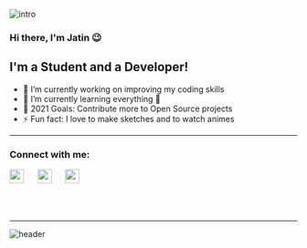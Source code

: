 
![intro](https://user-images.githubusercontent.com/69300666/112616806-649b7600-8de1-11eb-8f98-1a8f17cabdb2.png)




### Hi there, I'm Jatin 😉

## I'm a Student and a Developer!

- 🔭 I’m currently working on improving my coding skills
- 🌱 I’m currently learning everything 🤣
- 🥅 2021 Goals: Contribute more to Open Source projects
- ⚡ Fun fact: I love to make sketches and to watch animes

---

### Connect with me:

<a href="https://www.instagram.com/jatin__chourasia/"><img src="https://image.flaticon.com/icons/png/512/174/174855.png" width="25px;"></a> &nbsp;&nbsp;&nbsp;&nbsp;
<a href="www.linkedin.com/in/jatin-chourasia"><img src="https://image.flaticon.com/icons/png/512/174/174857.png" width="25px;"></a> &nbsp;&nbsp;&nbsp;&nbsp;
<a href="https://www.facebook.com/asshu.chourasia"> <img src="https://www.flaticon.com/svg/static/icons/svg/145/145802.svg" width="25px;"></a>
&nbsp;&nbsp;&nbsp;&nbsp;

<br>
<br />

---

![header](https://user-images.githubusercontent.com/69300666/112990255-b104ef80-911a-11eb-81f2-bf80c89df4f9.png)
